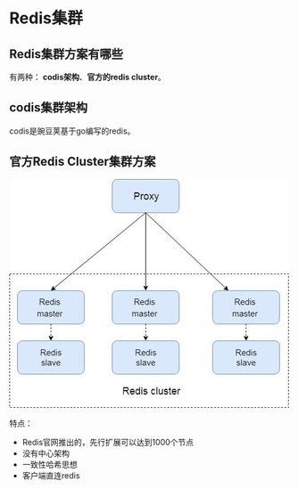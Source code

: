# Redis集群

## Redis集群方案有哪些

有两种： **codis架构**、**官方的redis cluster**。

## codis集群架构

codis是豌豆荚基于go编写的redis。

## 官方Redis Cluster集群方案

![](pictures/2.jpg)

特点：

- Redis官网推出的，先行扩展可以达到1000个节点
- 没有中心架构
- 一致性哈希思想
- 客户端直连redis

